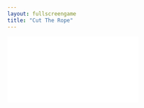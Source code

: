 ```yaml
---
layout: fullscreengame
title: "Cut The Rope"
---
```

<embed src="src/" width="auto" height="auto" allowfullscreen>
